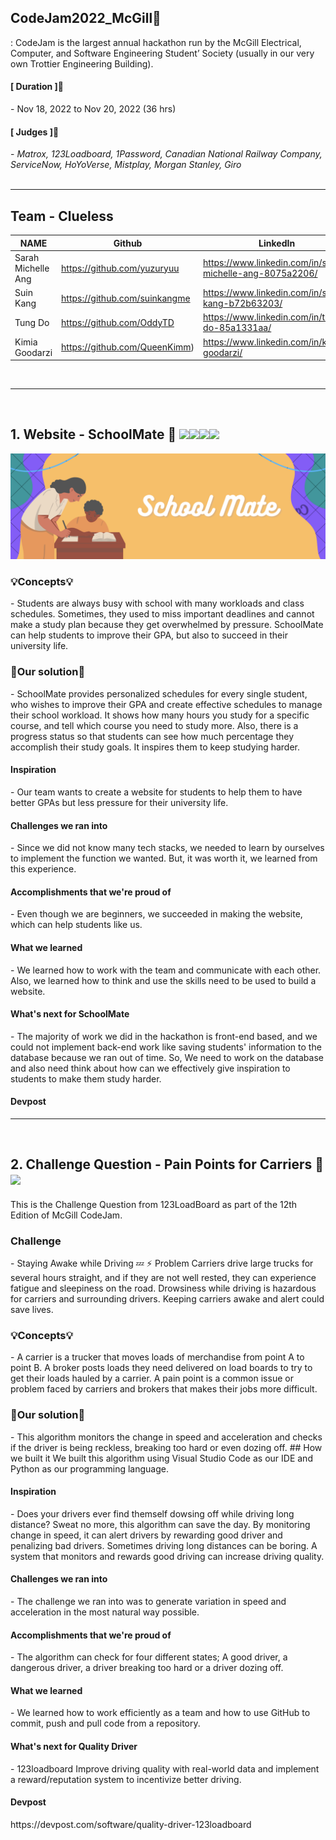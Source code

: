 ## CodeJam2022_McGill🙌
: CodeJam is the largest annual hackathon run by the McGill Electrical, Computer, and Software Engineering Student’ Society (usually in our very own Trottier Engineering Building). 


<h4>[ Duration ]🙋‍</h4>
- Nov 18, 2022 to Nov 20, 2022 (36 hrs)

<br>

<h4>[ Judges ]🙋‍</h4>
-<i> Matrox, 123Loadboard, 1Password, Canadian National Railway Company, ServiceNow, HoYoVerse, Mistplay, Morgan Stanley, Giro</i>

<br>
<br>

***


<h2>Team - Clueless</h2>

| NAME | Github | LinkedIn |
| --- | --- | --- |
| Sarah Michelle Ang | https://github.com/yuzuryuu | https://www.linkedin.com/in/sarah-michelle-ang-8075a2206/ |
| Suin Kang | https://github.com/suinkangme | https://www.linkedin.com/in/suin-kang-b72b63203/ |
| Tung Do | https://github.com/OddyTD | https://www.linkedin.com/in/tung-do-85a1331aa/ |
| Kimia Goodarzi | https://github.com/QueenKimm) | https://www.linkedin.com/in/kimia-goodarzi/ |

<br>

***

<br>

## 1. Website - SchoolMate 📝 <img src="https://img.shields.io/badge/html5-E34F26?style=for-the-badge&logo=html5&logoColor=white"><img src="https://img.shields.io/badge/css-1572B6?style=for-the-badge&logo=css3&logoColor=white"><img src="https://img.shields.io/badge/javascript-F7DF1E?style=for-the-badge&logo=javascript&logoColor=black"><img src="https://img.shields.io/badge/bootstrap-7952B3?style=for-the-badge&logo=bootstrap&logoColor=white">

<img src = "SchoolMate/img/SchoolMate.png">


<h3>💡Concepts💡</h3>
- Students are always busy with school with many workloads and class schedules. Sometimes, they used to miss important deadlines and cannot make a study plan because they get overwhelmed by pressure. SchoolMate can help students to improve their GPA, but also to succeed in their university life. 

<h3>🎯Our solution🎯</h3>
- SchoolMate provides personalized schedules for every single student, who wishes to improve their GPA and create effective schedules to manage their school workload. It shows how many hours you study for a specific course, and tell which course you need to study more. Also, there is a progress status so that students can see how much percentage they accomplish their study goals. It inspires them to keep studying harder. 

<br>

<h4>Inspiration</h4>
- Our team wants to create a website for students to help them to have better GPAs but less pressure for their university life.

<h4>Challenges we ran into</h4>
- Since we did not know many tech stacks, we needed to learn by ourselves to implement the function we wanted. But, it was worth it, we learned from this experience. 

<h4>Accomplishments that we're proud of</h4>
- Even though we are beginners, we succeeded in making the website, which can help students like us. 

<h4>What we learned</h4> 
- We learned how to work with the team and communicate with each other. Also, we learned how to think and use the skills need to be used to build a website. 

<h4>What's next for SchoolMate</h4>
- The majority of work we did in the hackathon is front-end based, and we could not implement back-end work like saving students' information to the database because we ran out of time. So, We need to work on the database and also need think about how can we effectively give inspiration to students to make them study harder.  

<h4>Devpost</h4>

***

<br>

## 2. Challenge Question - Pain Points for Carriers 🚚 <img src="https://img.shields.io/badge/python-3776AB?style=for-the-badge&logo=python&logoColor=white">
This is the Challenge Question from 123LoadBoard as part of the 12th Edition of McGill CodeJam.

<h3>Challenge</h3>
- Staying Awake while Driving 💤 ⚡ Problem Carriers drive large trucks for several hours straight, and if they are not well rested, they can experience fatigue and sleepiness on the road. Drowsiness while driving is hazardous for carriers and surrounding drivers. Keeping carriers awake and alert could save lives.

<h3>💡Concepts💡</h3>
- A carrier is a trucker that moves loads of merchandise from point A to point B. A broker posts loads they need delivered on load boards to try to get their loads hauled by a carrier. A pain point is a common issue or problem faced by carriers and brokers that makes their jobs more difficult.

<h3>🎯Our solution🎯</h3>
- This algorithm monitors the change in speed and acceleration and checks if the driver is being reckless, breaking too hard or even dozing off. ## How we built it We built this algorithm using Visual Studio Code as our IDE and Python as our programming language. 

<h4>Inspiration</h4>
- Does your drivers ever find themself dowsing off while driving long distance? Sweat no more, this algorithm can save the day. By monitoring change in speed, it can alert drivers by rewarding good driver and penalizing bad drivers. Sometimes driving long distances can be boring. A system that monitors and rewards good driving can increase driving quality. 

<h4>Challenges we ran into</h4>
- The challenge we ran into was to generate variation in speed and acceleration in the most natural way possible. 

<h4>Accomplishments that we're proud of</h4>
- The algorithm can check for four different states; A good driver, a dangerous driver, a driver breaking too hard or a driver dozing off. 

<h4>What we learned</h4> 
- We learned how to work efficiently as a team and how to use GitHub to commit, push and pull code from a repository. 

<h4>What's next for Quality Driver</h4>
- 123loadboard Improve driving quality with real-world data and implement a reward/reputation system to incentivize better driving.

<h4>Devpost</h4>
https://devpost.com/software/quality-driver-123loadboard
